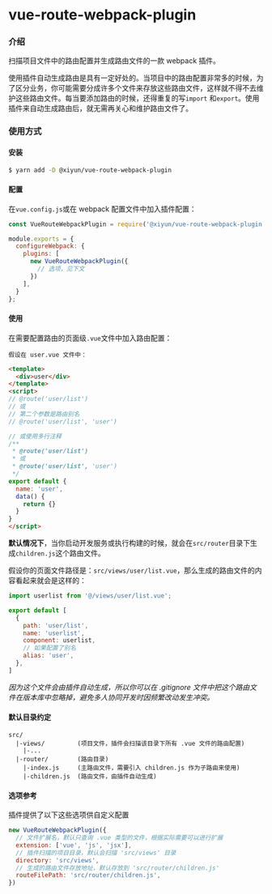 # vue-route-webpack-plugin

### 介绍

扫描项目文件中的路由配置并生成路由文件的一款 webpack 插件。

使用插件自动生成路由是具有一定好处的。当项目中的路由配置非常多的时候，为了区分业务，你可能需要分成许多个文件来存放这些路由文件，这样就不得不去维护这些路由文件。每当要添加路由的时候，还得重复的写`import` 和`export`。使用插件来自动生成路由后，就无需再关心和维护路由文件了。

### 使用方式

#### 安装
```bash
$ yarn add -D @xiyun/vue-route-webpack-plugin
```

#### 配置
在`vue.config.js`或在 webpack 配置文件中加入插件配置：
```js
const VueRouteWebpackPlugin = require('@xiyun/vue-route-webpack-plugin');

module.exports = {
  configureWebpack: {
    plugins: [
      new VueRouteWebpackPlugin({
        // 选项，见下文
      })
    ],
  }
};
```

#### 使用
在需要配置路由的页面级`.vue`文件中加入路由配置：

`假设在 user.vue 文件中：`
```html
<template>
  <div>user</div>
</template>
<script>
// @route('user/list')
// 或
// 第二个参数是路由别名
// @route('user/list', 'user')

// 或使用多行注释
/**
 * @route('user/list')
 * 或
 * @route('user/list', 'user')
 */
export default {
  name: 'user',
  data() {
    return {}
  }
}
</script>
```

**默认情况下**，当你启动开发服务或执行构建的时候，就会在`src/router`目录下生成`children.js`这个路由文件。

假设你的页面文件路径是：`src/views/user/list.vue`，那么生成的路由文件的内容看起来就会是这样的：
```js
import userlist from '@/views/user/list.vue';

export default [
  {
    path: 'user/list',
    name: 'userlist',
    component: userlist,
    // 如果配置了别名
    alias: 'user',
  },
]
```

*因为这个文件会由插件自动生成，所以你可以在 .gitignore 文件中把这个路由文件在版本库中忽略掉，避免多人协同开发时因频繁改动发生冲突。*

#### 默认目录约定

```
src/
  |-views/         (项目文件，插件会扫描该目录下所有 .vue 文件的路由配置)
    |-...
  |-router/        (路由目录)
    |-index.js     (主路由文件，需要引入 children.js 作为子路由来使用)
    |-children.js  (路由文件，由插件自动生成)
```

#### 选项参考

插件提供了以下这些选项供自定义配置
```js
new VueRouteWebpackPlugin({
  // 文件扩展名，默认只查询 .vue 类型的文件，根据实际需要可以进行扩展
  extension: ['vue', 'js', 'jsx'],
  // 插件扫描的项目目录，默认会扫描 'src/views' 目录
  directory: 'src/views',
  // 生成的路由文件存放地址，默认存放到 'src/router/children.js'
  routeFilePath: 'src/router/children.js',
})
```
